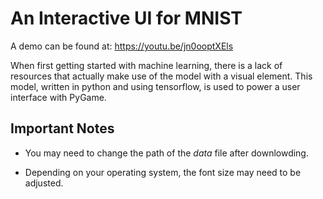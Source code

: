 # An Interactive UI for MNIST

A demo can be found at:  https://youtu.be/jn0ooptXEls


When first getting started with machine learning, there is a lack of resources that actually make use of the model with a visual element. This model, written in python and using tensorflow, is used to power a user interface with PyGame.


## Important Notes

* You may need to change the path of the _data_ file after downlowding.

* Depending on your operating system, the font size may need to be adjusted.

